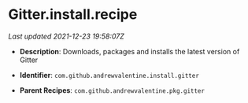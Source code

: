 # Gitter.install.recipe

_Last updated 2021-12-23 19:58:07Z_

- **Description**: Downloads, packages and installs the latest version of Gitter

- **Identifier**: `com.github.andrewvalentine.install.gitter`

- **Parent Recipes**: `com.github.andrewvalentine.pkg.gitter`